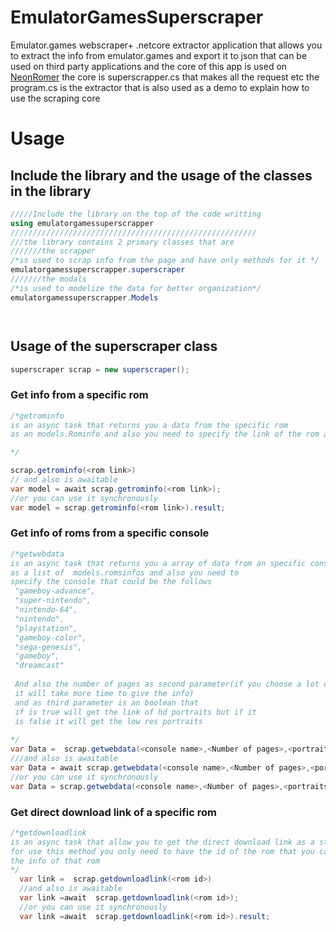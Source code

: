 # EmulatorGamesSuperscraper
Emulator.games webscraper+ .netcore extractor application that allows you to extract the info from emulator.games and export it to json that can be used on third party applications
and the core of this app is used on <a href='https://github.com/Gr3gorywolf/NeonRom3r'>NeonRomer</a> the core is superscrapper.cs that makes all the request etc
the program.cs is the extractor that is also used as a demo to explain how to use the scraping core
# Usage
## Include the library and the usage of the classes in the library
```c#
/////Include the library on the top of the code writting
using emulatorgamessuperscrapper
///////////////////////////////////////////////////////
///the library contains 2 primary classes that are
///////the scrapper
/*is used to scrap info from the page and have only methods for it */
emulatorgamessuperscrapper.superscraper
///////the modals
/*is used to modelize the data for better organization*/
emulatorgamessuperscrapper.Models




```

## Usage of the superscraper class

```c#
superscraper scrap = new superscraper();
```
### Get info from a specific rom
```c#
/*getrominfo
is an async task that returns you a data from the specific rom
as an models.Rominfo and also you need to specify the link of the rom as a parameter

*/

scrap.getrominfo(<rom link>)
// and also is awaitable
var model = await scrap.getrominfo(<rom link>);
//or you can use it synchronously
var model = scrap.getrominfo(<rom link>).result;
```
### Get info of roms from a specific console
```c#
/*getwebdata
is an async task that returns you a array of data from an specific console
as a list of  models.romsinfos and also you need to 
specify the console that could be the follows
 "gameboy-advance",
 "super-nintendo",
 "nintendo-64", 
 "nintendo",
 "playstation",
 "gameboy-color", 
 "sega-genesis", 
 "gameboy",
 "dreamcast"
 
 And also the number of pages as second parameter(if you choose a lot of pages
 it will take more time to give the info)
 and as third parameter is an boolean that 
 if is true will get the link of hd portraits but if it 
 is false it will get the low res portraits
 
*/
var Data =  scrap.getwebdata(<console name>,<Number of pages>,<portraits quality>);
///and also is awaitable
var Data = await scrap.getwebdata(<console name>,<Number of pages>,<portraits quality>);
//or you can use it synchronously
var Data = scrap.getwebdata(<console name>,<Number of pages>,<portraits quality>).result;
```
### Get direct download link of a specific rom
```c#
/*getdownloadlink
is an async task that allow you to get the direct download link as a string 
for use this method you only need to have the id of the rom that you can get extracting
the info of that rom
*/
  var link =  scrap.getdownloadlink(<rom id>)
  //and also is awaitable
  var link =await  scrap.getdownloadlink(<rom id>);
  //or you can use it synchronously
  var link =await  scrap.getdownloadlink(<rom id>).result;
```

